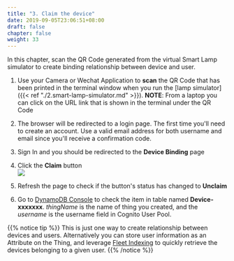 ```yaml
---
title: "3. Claim the device"
date: 2019-09-05T23:06:51+08:00
draft: false
chapter: false
weight: 33
---
```


In this chapter, scan the QR Code generated from the virtual Smart Lamp simulator to create binding
relationship between device and user.

1. Use your Camera or Wechat Application to **scan** the QR Code that has been printed in the terminal window when you run the [lamp simulator]({{< ref "./2.smart-lamp-simulator.md" >}}). **NOTE**: From a laptop you can click on the URL link that is shown in the terminal under the QR Code

1. The browser will be redirected to a login page. The first time you'll need to create an account. 
Use a valid email address for both username and email since you'll receive a confirmation code.

1. Sign In and you should be redirected to the **Device Binding** page

1. Click the **Claim** button   
![](/images/smart-home/ui-device-bind.png?width=300)

1. Refresh the page to check if the button's status has changed to **Unclaim**

1. Go to [DynamoDB Console](https://console.aws.amazon.com/dynamodb/home?region=us-east-1#tables:) to check the item in 
table named **Device-xxxxxxx**. *thingName* is the name of thing you created, and the *username* is the username field
in Cognito User Pool.

{{% notice tip %}}
This is just one way to create relationship between devices and users.
Alternatively you can store user information as an Attribute on the Thing, and leverage [Fleet Indexing](https://docs.aws.amazon.com/iot/latest/developerguide/iot-indexing.html) to quickly retrieve the devices belonging to a given user. 
{{% /notice  %}}

